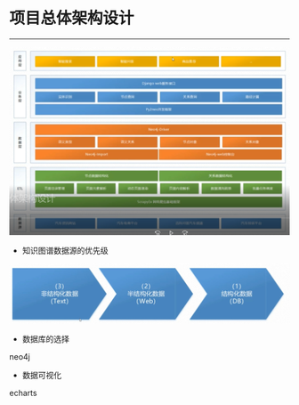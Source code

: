 # 项目总体架构设计

---

![](/assets/kar05.png)

* 知识图谱数据源的优先级

![](/assets/kar06.png)



* 数据库的选择

neo4j

* 数据可视化

echarts





